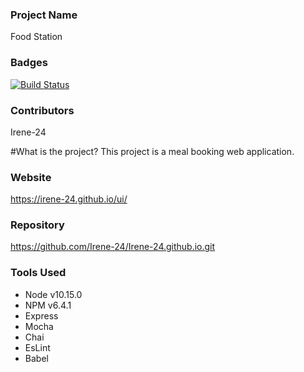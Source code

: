 ### Project Name
Food Station

### Badges
[![Build Status](https://travis-ci.com/Irene-24/Irene-24.github.io.svg?branch=master)](https://travis-ci.com/Irene-24/Irene-24.github.io)


###  Contributors
Irene-24

#What is the project?
This project is a meal booking web application.

### Website
https://irene-24.github.io/ui/

### Repository
https://github.com/Irene-24/Irene-24.github.io.git

### Tools Used
* Node v10.15.0
* NPM v6.4.1
* Express
* Mocha
* Chai
* EsLint
* Babel

 